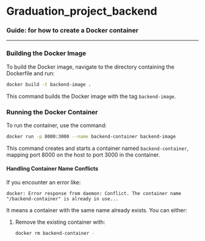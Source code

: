 # Graduation_project_backend

### Guide: for how to create a Docker container 

---
### Building the Docker Image 

To build the Docker image, navigate to the directory containing the Dockerfile and run:

```bash
docker build -t backend-image .
```

This command builds the Docker image with the tag `backend-image`.

### Running the Docker Container

To run the container, use the command:

```bash
docker run -p 8000:3000 --name backend-container backend-image
```

This command creates and starts a container named `backend-container`, mapping port 8000 on the host to port 3000 in the container.

#### Handling Container Name Conflicts

If you encounter an error like:

```
docker: Error response from daemon: Conflict. The container name "/backend-container" is already in use...
```

It means a container with the same name already exists. You can either:

1. Remove the existing container with:
   ```bash
   docker rm backend-container -
